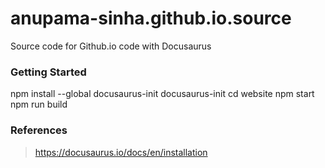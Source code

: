 # anupama-sinha.github.io.source
Source code for Github.io code with Docusaurus

### Getting Started
npm install --global docusaurus-init
docusaurus-init
cd website
npm start
npm run build

### References
> https://docusaurus.io/docs/en/installation
